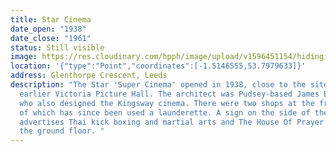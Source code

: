 ```yaml
---
title: Star Cinema
date_open: "1938"
date_close: "1961"
status: Still visible
image: https://res.cloudinary.com/hpph/image/upload/v1596451154/hidinginplainsight/starcinema.svg
location: '{"type":"Point","coordinates":[-1.5146555,53.7979633]}'
address: Glenthorpe Crescent, Leeds
description: "The Star 'Super Cinema' opened in 1938, close to the site of the
  earlier Victoria Picture Hall. The architect was Pudsey-based James Brodie,
  who also designed the Kingsway cinema. There were two shops at the front, one
  of which has since been used a launderette. A sign on the side of the building
  advertises Thai kick boxing and martial arts and The House Of Prayer occupies
  the ground floor. "
---
```

